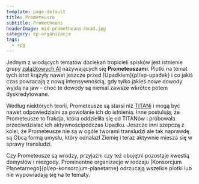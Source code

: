```yaml
---
template: page-default
title: Prometeusze
subtitle: Prometheans
headerImage: mid-prometheans-head.jpg
category: ep-organizacje
tags:
  - rpg
---
```

Jednym z wiodących tematów dociekań tropicieli spisków jest istnienie grupy [zalążkowych AI](Zal%C4%85%C5%BCkowa+Sztuczna+Inteligencja "AI posiadająca zdolność ulepszania swojego kodu") nazywających się **Prometeuszami**. Plotki na temat tych istot krążyły nawet jeszcze przed [Upadkiem]{pl/ep-upadek} i co jakiś czas powracają z nową intensywnością, gdy tylko jakieś nowe dowody wyjdą na jaw - choć te dowody są niemal zawsze wkrótce potem dyskredytowane.

Według niektórych teorii, Prometeusze są starsi niż [TITANi](#) i mogą być nawet odpowiedzialni za powołanie ich do istnienia. Inne postulują, że Prometeusze to frakcja, która oddzieliła się od TITANów i próbowała przeciwdziałać ich aktywnościpodczas Upadku. Jeszcze inni szepczą z kolei, że Prometeusze nie są w ogóle tworami transludzi ale tak naprawdę są Obcą formą umysłu, który odnalazł Ziemię i teraz aktywnie miesza się w sprawy transludzi.

Czy Prometeusze są wrodzy, przyjaźni czy też obojętni pozostaje kwestią domysłów i niezgody. Prominentne organizacje w rodzaju [Konsorcjum Planetarnego]{pl/ep-konsorcjum-planetarne} odrzucają wszelkie plotki lub nie wypowiadają się na te tematy.
